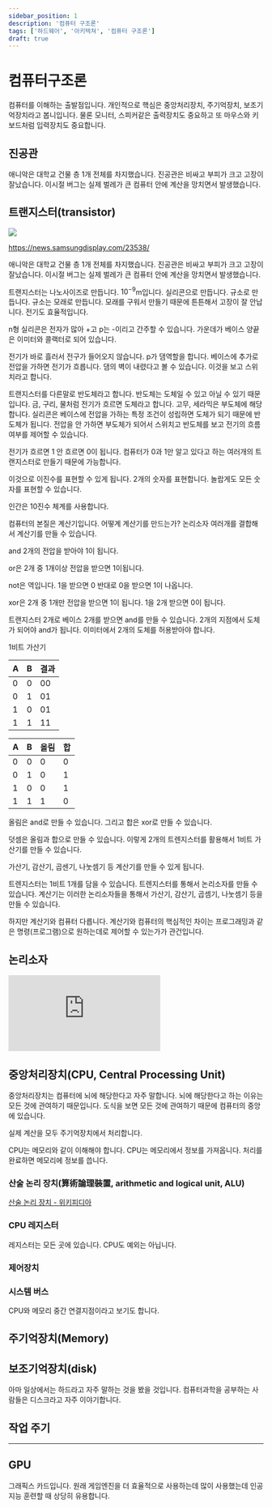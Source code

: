 ```yaml
---
sidebar_position: 1
description: '컴퓨터 구조론'
tags: ['하드웨어', '아키텍쳐', '컴퓨터 구조론']
draft: true
---
```


# 컴퓨터구조론

컴퓨터를 이해하는 출발점입니다. 개인적으로 핵심은 중앙처리장치, 주기억장치, 보조기억장치라고 봅니입니다. 물론 모니터, 스피커같은 출력장치도 중요하고 또 마우스와 키보드처럼 입력장치도 중요합니다.

<!-- @todo: 컴퓨터 전체 아키텍쳐 사진 추가 -->

## 진공관

애니악은 대학교 건물 층 1개 전체를 차지했습니다. 진공관은 비싸고 부피가 크고 고장이 잘났습니다. 이시절 버그는 실제 벌레가 큰 컴퓨터 안에 계산을 망치면서 발생했습니다.

<!-- @todo 진공관 사진 추가 -->
<!-- @todo 애니악 등 과거 초기 컴퓨터 사진 추가 -->

## 트랜지스터(transistor)

![](https://user-images.githubusercontent.com/84452145/284950063-61055416-3055-484f-af83-002decad7819.png)

https://news.samsungdisplay.com/23538/

애니악은 대학교 건물 층 1개 전체를 차지했습니다. 진공관은 비싸고 부피가 크고 고장이 잘났습니다. 이시절 버그는 실제 벌레가 큰 컴퓨터 안에 계산을 망치면서 발생했습니다.

트랜지스터는 나노사이즈로 만듭니다. $10^{-9}$m입니다. 실리콘으로 만듭니다. 규소로 만듭니다. 규소는 모래로 만듭니다. 모래를 구워서 만들기 때문에 튼튼해서 고장이 잘 안납니다. 전기도 효율적입니다.

n형 실리콘은 전자가 많아 +고 p는 -이리고 간주할 수 있습니다. 가운데가 베이스 양끝은 이미터와 콜랙터로 되어 있습니다.

전기가 바로 흘러서 전구가 들어오지 않습니다. p가 댐역할을 합니다. 베이스에 추가로 전압을 가하면 전기가 흐릅니다. 댐의 벽이 내렸다고 볼 수 있습니다. 이것을 보고 스위치라고 합니다.

트랜지스터를 다른말로 반도체라고 합니다. 반도체는 도체일 수 있고 아닐 수 있기 때문입니다. 금, 구리, 물처럼 전기가 흐르면 도체라고 합니다. 고무, 세라믹은 부도체에 해당합니다. 실리콘은 베이스에 전압을 가하는 특정 조건이 성립하면 도체가 되기 때문에 반도체가 됩니다. 전압을 안 가하면 부도체가 되어서 스위치고 반도체를 보고 전기의 흐름 여부를 제어할 수 있습니다.

전기가 흐르면 1 안 흐르면 0이 됩니다. 컴퓨터가 0과 1만 알고 있다고 하는 여러개의 트랜지스터로 만들기 때문에 가능합니다.

이것으로 이진수를 표현할 수 있게 됩니다. 2개의 숫자를 표현합니다. 놀랍게도 모든 숫자를 표현할 수 있습니다.

인간은 10진수 체계를 사용합니다.

컴퓨터의 본질은 계산기입니다. 어떻계 계산기를 만드는가? 논리소자 여러개를 결합해서 계산기를 만들 수 있습니다.

and 2개의 전압을 받아야 1이 됩니다.

or은 2개 중 1개이상 전압을 받으면 1이됩니다.

not은 역입니다. 1을 받으면 0 반대로 0을 받으면 1이 나옵니다.

xor은 2개 중 1개만 전압을 받으면 1이 됩니다. 1을 2개 받으면 0이 됩니다.

트랜지스터 2개로 베이스 2개를 받으면 and를 만들 수 있습니다. 2개의 지점에서 도체가 되어야 and가 됩니다. 이미터에서 2개의 도체를 허용받아야 합니다.

1비트 가산기

| A   | B   | 결과 |
| --- | --- | ---- |
| 0   | 0   | 00   |
| 0   | 1   | 01   |
| 1   | 0   | 01   |
| 1   | 1   | 11   |

| A   | B   | 올림 | 합  |
| --- | --- | ---- | --- |
| 0   | 0   | 0    | 0   |
| 0   | 1   | 0    | 1   |
| 1   | 0   | 0    | 1   |
| 1   | 1   | 1    | 0   |

올림은 and로 만들 수 있습니다. 그리고 합은 xor로 만들 수 있습니다.

덧셈은 올림과 합으로 만들 수 있습니다. 이렇게 2개의 트렌지스터를 활용해서 1비트 가산기를 만들 수 있습니다.

가산기, 감산기, 곱센기, 나눗셈기 등 계산기를 만들 수 있게 됩니다.

트렌지스터는 1비트 1개를 담을 수 있습니다. 트렌지스터를 통해서 논리소자를 만들 수 있습니다. 계산기는 이러한 논리소자들을 통해서 가산기, 감산기, 곱셈기, 나눗셈기 등을 만들 수 있습니다.

하지만 계산기와 컴퓨터 다릅니다. 계산기와 컴퓨터의 핵심적인 차이는 프로그래밍과 같은 명령(프로그램)으로 원하는데로 제어할 수 있는가가 관건입니다.

## 논리소자

<!-- https://www.youtube.com/watch?v=WGKHEIpXy5c -->

<iframe class="codepen" src="https://www.youtube.com/embed/gI-qXk7XojA" title="부울 연산과 논리 게이트 : 컴퓨터 과학 특강 3" frameborder="0" allow="accelerometer; autoplay; clipboard-write; encrypted-media; gyroscope; picture-in-picture; web-share" allowfullscreen></iframe>

<!-- 안녕하세요! 저는 Carrie Anne이에요. 컴퓨터 과학 특강에 오신 것을 환영합니다! 우리는 오늘 추상화의 사다리로 올라가는 여행을 시작할거에요. 처음에 우리는 모든 스위치와 장비를 단순하게 볼 수 있지만, 점점 더 복잡해져 가는 시스템들을 조립할 수 있는 능력을 얻을 겁니다.

지난 강의에서, 우리는 컴퓨터가 어떻게 전자 기계 장치로 진화해 왔는지를 살펴봤어요. 기어의 톱니바퀴로 나타난 10진수로 표현했던 기계가 트랜지스터가 전류의 흐름으로 켜고 끌 수 있는 전자식 컴퓨터가 되기까지요. 그리고 다행히도, 2가지의 전기적 상태만으로도, 우리는 중요한 정보를 표현할 수 있어요.

우리는 이 표현을 이진(Binary)이라고 부릅니다. 문자상으로 "두 가지 상태"를 일컫는데, 자전거가 두개의 바퀴를 갖거나 두발짐승이 다리를 두개 가진것과 같죠. 당신은 2가지 상태로는 많은 일을 못 할것이라고 추측할 것이고, 그말이 맞아요! 그러나 이 2가지 상태는 정확히 "참"과 "거짓"으로 나타내는 데 필요하죠. 컴퓨터 안에서, On상태는 전류가 흐르고, true를 나타내는 상태에요. Off상태에서 전기는 흐르지 않고 false 상태를 나타내요. 우리는 true와 false를 이진수인 1과 0을 사용해서 나타낼 수 있어요.

이들은 단순히 같은 신호를 다르게 표현한 것이지만 이건 다음 강좌에서 좀 더 다뤄볼게요. 이제 전류를 흐르게 하거나 끊는 것 이상으로 트랜지스터를 사용할 수 있게 되어 다른 수준의 전류를 허용할 수 있게 됬어요. 어떤 초기의 전자 컴퓨터는 3개의 상태를 갖고 있는 3진법을 사용하거나 심지어 5가지 상태를가진 5진법을 사용할 수도 있었어요. 문제는, 중간 상태가 더 존재할수록, 그것들을 나누기가 더 어려워졌어요. 당신의 스마트폰 배터리가 거의 다 떨어져 갈 때 누군가가 가까이에서 전자레인지를 사용해 전기적인 잡음이 있다면 신호가 섞일 수 있어요. 트랜지스터가 1초에 수백만번의 상태를 바꾼다면 상황은 더 안좋죠!

그래서, 가능한 한 두개의 신호를 멀리 배치합니다. 단지 "on과 off"를 사용함으로써 이 문제를 최소한의 가장 명확한 신호로 사용할 수 있어요. 이진수를 사용하는 다른 이유 중 하나는 수학 분야에서 이미 존재했던

참과 거짓을 독점적으로 다루는 분야가 있었기 때문이에요. 그 수학 분야는 참과 거짓을 조작하는데 필요한 규칙과 연산방법을 모두 알아냈어요. 이것은 "부울 대수학"이라 불립니다!

부울 대수학은 1800년대 영국의 독학한 수학자인 George Boole이라는 사람의 이름을 따서 만들었어요. 그는 "아래에, 걸쳐서, 기준 밖의" 상태를 나타내는 논리적인 표현에 관심이 있었어요. 논란의 여지 없이 이것은 논리에 대한 철학자 아리스토텔레스의 접근에 기반을 두고 있었어요. 부울의 접근은 논리 방정식을 통해 공식적으로, 체계적으로 증명이 되었어요. 그가 1847년에 낸 "논리의 수학적 분석"이라는 첫번째 저서에서 소개한 책에서요.

보통 여러분에 고등학교 때 배우는 대수학에서 변수의 값은 숫자이며, 연산은 덧셈과 곱셈 같은 거에요. 부울 대수학에서 변수의 값은 참과 거짓이고 연산은 논리적입니다.

여기에는 NOT, AND, OR라는 핵심적인 연산이 있어요. 이 연산들은 매우 유용한 것으로 증명되었어요. 그래서 하나씩 개별적으로 살펴볼거에요. NOT은 참이든 거짓이든 그것 중 하나의 값을 취하고 그것을 부정해요. 참은 거짓으로, 거짓은 참으로 뒤집어요. 논리 표를 작성해 볼 수도 있죠. 원래 값을 입력에 넣고 연산을 적용한 결과를 출력으로 보여주죠.

여기서 좋은 부분은 트랜지스터에 있는 부울 논리를 배울 수 있죠. 지난 시간에 논의했듯이, 트랜지스터는 단순히 작은 전기 조절 스위치가 아니에요.트랜지스터는 제어선과 두개의 전극을 갖고 있어요. 제어선에 전기를 제공하면, 하나의 전극에 전류를 흐를 수 있게 하고 트랜지스터를 통해 다른 전극에도 전류가 흐를 수 있게 되요. 이것은 파이프 위의 수도꼭지와 비슷한데요, 수도를 열면 물이 흐르고, 수도를 닫으면 물은 멈추죠. 제어선을 입력으로 생각하고, 하부에 있는 전극을 출력으로 생각할 수 있어요. 하나의 트랜지스터로, 하나의 입력과 하나의 출력이 가능합니다. 입력을 켜면 전류가 흐를 수 있고, 출력 도 역시 켜집니다. 입력을 끄면 출력도 꺼지고 전류 또한 더이상 지나갈 수 없게 됩니다. 부울용어 에서는 입력이 참이면 출력도 참이죠. 입력이 거짓이면 출력도 거짓이 되요. 다시 이 과정을 논리표에 표시해보죠. 이건 사실 매우 흥미로운 회로는 아니에요. 왜냐하면 아무것도 안하기 때문이에요. 입력과 출력은 동일해요.

그러나, 우리는 회로를 NOT을 만들도록 조금 수정할 수 있어요. 트랜지스터의 끝부분에 출력 선을 가지는 대신에 출력선을 조금 앞으로 움직여 봅시다. 입력을 켜면, 트랜지스터는 전류를 통과시켜 접지 상태가 되요. 그리고 출력선은 전류를 받지 않고 꺼집니다.

물에 비유하자면 접지상태란 여러분의 집에 모든 물이 흘러 바닥으로 닿고 거대한 호스에서 물이 모두 빠져나와 샤워할 물이 남아있지 않은 것처럼 되요. 그래서 이 경우는, 입력은 켜지고, 출력은 꺼진 상태가 됩니다. 우리가 트랜지스터를 끄면, 전류는 접지상태가 되는 바닥으로 흐르지 못하게 되고 대신 전류는 출력선을 통해 흐릅니다. 그래서 입력은 꺼지고 출력은 켜지게 됩니다. 이것은 우리 NOT 논리 표와 같아요. 축하해요! 여러분은 컴퓨터의 NOT을 계산하는 회로를 배웠습니다. 우리는 이것을 NOT게이트라 부릅니다. 게이트는 전류의 흐름을 통제하기 때문에 이름붙여졌죠. AND 부울 연산은 두개의 입력이 필요하지만 여전히 한개의 출력을 합니다.

이 경우 출력은 모든 입력이 참일 경우만 참이에요. 진실 게임을 생각해 보세요. 여러분은 전혀 거짓말을 하지 않을때 완전이 정직할 수 있어요. 예를 들어, "내 이름은 Carrie Anne이고 나는 파란 드레스를 입고 있다"는 문장을 살펴보면 이 두가지 사실은 참이고, 전체 문장은 참이에요. 그런데 만약 내가 " 내 이름은 Carrie Anne이고 나는 바지를 입고 있다."라고 말하면 거짓일 거에요. 왜냐면 저는 바지를 입고 있지 않기 때문이에요. 정장바지도 아니고요. 당신이 영국인이라면요. (주로 영국에서 바지를 trousers라고 일컬음) Carrie Anne이라는 부분이 참이지만, 참과 거짓의 AND연산은 여전히 거짓이에요. 만약 문장을 거꾸로 말한다고 해도 그것은 분명히 거짓이고, 두개의 완전한 거짓된 문장을 말해도 역시 거짓이죠. 그리고 이것들을 다시 조합할 수 있습니다. 보이는 표에다 말이죠.

AND트를 만들기 위해서 우리는 두개의 트랜지스터를 함께 연결해서 두개의 입력과 하나의 출력을 만들어야 합니다. 만약 트랜지스터를 A를 켜면, 전류는 흐르지 않을거에요. 왜냐하면, 트랜지스터 B에 의해 흐름이 끊기기 때문이죠. 대안으로, 트랜지스터B가 켜지고, A가 꺼진다면 같은 방식으로 전류는 통과할 수 없어요. 트랜지스터 A와 B가 같이 켜져 있을때만 출력선에 전류가 흐를 수 있습니다.

마지막 부울 연산은 OR입니다.- 하나의 입력만 참이어도 출력이 참이 되는 연산이에요. 예를들어, 제 이름은 Margaret Hamilton 이거나 저는 파란 드레스를 입고 있어요. 이것은 옳은 진술이죠. 왜냐하면 제가 불행히 Margaret Hamilton이 아니더라,도 저는 파란 드레스를 입고 있고 전체적인 진술은 참이 됩니다. OR연산은 두가지 사실이 참일때도 역시 참입니다. OR연산이 모든 입력이 거짓일때만 거짓입니다. OR 게이트를 만드는 데에는 몇 개의 추가 배선이 필요합니다. 연속으로 두개의 트랜지스터를 놓는 대신(직렬) 그들을 -하나씩- 병렬로 놓고 두개의 트랜지스터 모두와 전류원을 연결합니다. 이 조그만 ͡ 기호는 연결되지 않고 전선 위로 지나가는 걸 의미하는 데 써요. 비록 서로 엇갈리며 교차하는것처럼 보이지만요. 만약 두개의 트랜지스터가 꺼져있다면, 전류는 출력으로 흐르지 않을거에요. 그럼 출력도 꺼지고요. 이제 우리가 트랜지스터 A만 켜면, 전류는 출력으로 흐를 수 있어요. 트랜지스터 A가 꺼지고 B가 켜져있어도 마찬가지에요. 기본적으로 트랜지스터 A 또는 B가 켜져있으면 출력 또한 켜집니다. 또한 두개의 트랜지스터가 켜져 있어도 출력은 여전히 켜지죠.

좋아요. 우리는 지금 NOT, AND 그리고 OR 게이트를 배웠고 트랜지스터의 구성을 뒤로 하고 추상화의 단계로 올라갈 수 있습니다. 기술자들이 게이트들을 기준으로 칭하는 기호가 있는데 NOT은 삼각형과 점, AND는 "D", OR은 우주선이라고 해요. 이것들은 공식적인 이름은 아니지만 그들이 어떻게 생겼는지에 대한 제 생각이에요. 그들을 대표하는 것에 대해 생각하는 것(비유하는 것)은 더 큰 구성요소에 대한 생각을 길러줘요. 전체적인 복잡성을 비교적 똑같이 유지하면서 트랜지스터와 선들은 여전히 혼란스럽게 있으면서요.

예를들어, 계산에서 또다른 유용한 부울 연산을 Exclusive OR를 줄 XOR 이라고 합니다. XOR은 보통 OR연산과 같지만 하나의 차이점이 있어요. 모든 입력이 참이면, XOR의 출력은 거짓이에요.

XOR연산이 참인 경우는 하나의 입력이 참이고 하나는 거짓인 경우입니다. 마치 여러분이 저녁을 먹으러 갔는데 샐러드나 수프가 저녁에 함께 나오는 것과 같아요. 슬프게도 둘 다 가질 수는 없죠! 이걸 트랜지스터에서 적용하는 것은 약간 헷갈리지만 어떻게 XOR이 만들어지는지 한번 봅시다. 앞서 배운 세 개의 기초 부울 게이트를 가지고 살펴볼거에요. 앞서 배운 두개의 입력 A와 B, 하나의 출력을 떠올려 봅시다.

논리 표가 OR과 거의 동일하기 때문에 OR게이트에서 시작할게요. 하나의 문제만 있어요 - A와 B가 참일 때 논리 결과가 OR과 다르죠. 우리는 출력이 "거짓"이 되는 과정을 알아야 해요. 이걸 하려면 몇개의 추가적인 게이트가 필요해요. 우리가 만약 AND게이트를 추가하면, 입력이 둘다 참일때 출력은 참이 될거에요. 이건 우리가 원하는게 아니에요. 근데 만약 NOT게이트를 바로 뒤에 추가하면 참을 거짓으로 뒤집죠. 좋아요. 이제 우리가 최종으로 AND게이트를 추가하고 그 출력값과 원래 OR게이트의 출력을 함께보내면 AND게이트로 보내면 참과 거짓을 입력받아서, 두개가 모두 참이 아니기 때문에 출력값은 거짓이 되요. 이것은 논리표에 나온 첫번째 연산을 나타냅니다. 남은 입력들의 조합을 마저 하려면 이 부울 논리 회로를 통해 추가적으로 Exclusive OR 연산을 해볼 수 있어요. 그리고 XOR연산은 매우 유용한 연산으로 밝혀졌고, 이것은 다른 강의에서 더 얘기할거에요. 사실 매우 유용해서 기술자들이 OR게이트가 미소짓는 모양으로 그것만의 상징을 만들기도 했죠. 그러나 가장 중요한것은, 이제 우리는 XOR을 도구상자에 은유할거고 각각의 논리 회로 구성이나 그것을 이루는 트랜지스터에 대해 걱정할 필요 없어요. 전자들이 반도체로 흐르는 방식에 대해서도 걱정 말아요. 다른 추상화의 단계로 이동합시다.

컴퓨터 기술자가 프로세서를 설계할 때 대부분 트랜지스터의 수준으로 일하지 않습니다. 대신 그것보다 매우 큰 블록들로 논리 회로와 같은, 논리회로들로 만들어진 더 큰 구성요소들로 작업을 해요. 이 얘기는 나중에 다른 강의에서 좀더 논의해보죠. 그리고 만약 당신이 전문적인 컴퓨터 프로그래머라고 해도, 어떻게 당신이 프로그래밍한 논리가 물리적 세계에서 구현되는 방식에 대해서 생각하는 경우는 드물어요. 이 아주, 매우 작은 부품들로 말이죠. 우리는 원시적인 전기 신호에 대한 생각에서부터 데이터의 첫 번째 표현까지 배웠어요. 그 표현은 참과 거짓이죠. 그리고 연산을 조금 맛보았어요. 이 강의에서 배운 논리 회로만으로 우리는 복잡한 논리문을 평가하는 시스템을 만들 수 있어요. 만약 "이름이 John Green이고 오후 다섯시 또는 주말이고 피자 헛 근처에 있는 경우" 라는 조합들로 John은 피자를 원할 것이다.는 참일 것이에요. 그리고 그걸로, 저는 배고파 죽겠네요.ㅎㅎ 우린 다음주에 만나요~
 -->

## 중앙처리장치(CPU, Central Processing Unit)

중앙처리장치는 컴퓨터에 뇌에 해당한다고 자주 말합니다. 뇌에 해당한다고 하는 이유는 모든 것에 관여하기 때문입니다. 도식을 보면 모든 것에 관여하기 때문에 컴퓨터의 중앙에 있습니다.

실제 계산을 모두 주기억장치에서 처리합니다.

CPU는 메모리와 같이 이해해야 합니다. CPU는 메모리에서 정보를 가져옵니다. 처리를 완료하면 메모리에 정보를 씁니다.

### 산술 논리 장치(算術論理裝置, arithmetic and logical unit, ALU)

[산술 논리 장치 - 위키피디아](https://ko.wikipedia.org/wiki/%EC%82%B0%EC%88%A0_%EB%85%BC%EB%A6%AC_%EC%9E%A5%EC%B9%98)

### CPU 레지스터

레지스터는 모든 곳에 있습니다. CPU도 예외는 아닙니다.

### 제어장치

### 시스템 버스

CPU와 메모리 중간 연결지점이라고 보기도 합니다.

## 주기억장치(Memory)

## 보조기억장치(disk)

아마 일상에서는 하드라고 자주 말하는 것을 봤을 것입니다. 컴퓨터과학을 공부하는 사람들은 디스크라고 자주 이야기합니다.

## 작업 주기

<!-- https://www.youtube.com/watch?v=Z5JC9Ve1sfI -->

<!--

> So every computer has a billion tiny Tom's, snapping their fingers in synchronicity.... Neat!
>
> \- 유튜브 어떤 댓글

 -->

<!-- https://www.youtube.com/watch?v=FZGugFqdr60 -->

<!-- @todo: 어쎔블리 코드블럭으로 표현하기 -->

<!-- @todo 동작 과정 도식화 & 시각화하기 -->

---

## GPU

그래픽스 카드입니다. 원래 게임엔진을 더 효율적으로 사용하는데 많이 사용했는데 인공지능 훈련할 때 상당히 유용합니다.
